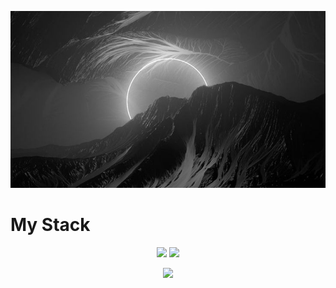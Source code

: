 <p align="center">
<img src="bg.jpg" class="bg-for-profile"/>
</p>

# My Stack
  <p align="center">
    <img src="https://skillicons.dev/icons?i=postgres,py,go,html,css&perline=7" />
    <img src="https://skillicons.dev/icons?i=docker,linux,vscode,postman,git,obsidian&perline=7" />
    <br>
</p>
  <p align="center">
    <img src="https://leetcard.jacoblin.cool/DevAthhh?theme=dark&font=Reem%20Kufi&ext=heatmap" />
    <br>
</p>

